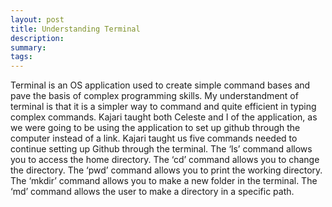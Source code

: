 ```yaml
---
layout: post
title: Understanding Terminal
description: 
summary: 
tags: 
---
```

  Terminal is an OS application used to create simple command bases and pave the basis of complex programming skills. My understandment of terminal is that it is a simpler way to command and quite efficient in typing complex commands. Kajari taught both Celeste and I of the application, as we were going to be using the application to set up github through the computer instead of a link. Kajari taught us five commands needed to continue setting up Github through the terminal. The ‘ls’ command allows you to access the home directory. The ‘cd’ command allows you to change the directory. The ‘pwd’ command allows you to print the working directory. The ‘mkdir’ command allows you to make a new folder in the terminal. The ‘md’ command allows the user to make a directory in a specific path. 
